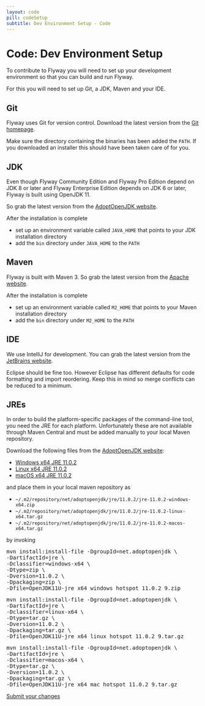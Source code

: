 ```yaml
---
layout: code
pill: codeSetup
subtitle: Dev Environment Setup - Code
---
```

# Code: Dev Environment Setup

To contribute to Flyway you will need to set up your development environment so that you can build and run Flyway.

For this you will need to set up Git, a JDK, Maven and your IDE.

## Git

Flyway uses Git for version control. Download the latest version from the [Git homepage](https://git-scm.com/).

Make sure the directory containing the binaries has been added the `PATH`. If you downloaded an installer this
should have been taken care of for you.

## JDK

Even though Flyway Community Edition and Flyway Pro Edition depend on JDK 8 or later and Flyway Enterprise Edition 
depends on JDK 6 or later, Flyway is built using OpenJDK 11.

So grab the latest version from the [AdoptOpenJDK website](https://adoptopenjdk.net/releases.html?variant=openjdk11).

After the installation is complete
- set up an environment variable called `JAVA_HOME` that points to your JDK installation directory
- add the `bin` directory under `JAVA_HOME` to the `PATH`

## Maven

Flyway is built with Maven 3. So grab the latest version from the [Apache website](http://maven.apache.org/download.html).

After the installation is complete
- set up an environment variable called `M2_HOME` that points to your Maven installation directory
- add the `bin` directory under `M2_HOME` to the `PATH`

## IDE

We use IntelliJ for development. You can grab the latest version from the [JetBrains website](http://www.jetbrains.com/idea/).

Eclipse should be fine too. However Eclipse has different
defaults for code formatting and import reordering. Keep this in mind so merge conflicts can be reduced to a
minimum.

## JREs

In order to build the platform-specific packages of the command-line tool, you need the JRE for each platform.
Unfortunately these are not available through Maven Central and must be added manually to your local Maven
repository.

Download the following files from the [AdoptOpenJDK website](https://adoptopenjdk.net/archive.html?variant=openjdk11):

- [Windows x64 JRE 11.0.2](https://github.com/AdoptOpenJDK/openjdk11-binaries/releases/download/jdk-11.0.2%2B9/OpenJDK11U-jre_x64_windows_hotspot_11.0.2_9.zip)
- [Linux x64 JRE 11.0.2](https://github.com/AdoptOpenJDK/openjdk11-binaries/releases/download/jdk-11.0.2%2B9/OpenJDK11U-jre_x64_linux_hotspot_11.0.2_9.tar.gz)
- [macOS x64 JRE 11.0.2](https://github.com/AdoptOpenJDK/openjdk11-binaries/releases/download/jdk-11.0.2%2B9/OpenJDK11U-jre_x64_mac_hotspot_11.0.2_9.tar.gz)

and place them in your local maven repository as

- `~/.m2/repository/net/adoptopenjdk/jre/11.0.2/jre-11.0.2-windows-x64.zip`
- `~/.m2/repository/net/adoptopenjdk/jre/11.0.2/jre-11.0.2-linux-x64.tar.gz`
- `~/.m2/repository/net/adoptopenjdk/jre/11.0.2/jre-11.0.2-macos-x64.tar.gz`

by invoking

<pre class="console">mvn install:install-file -DgroupId=net.adoptopenjdk \
-DartifactId=jre \
-Dclassifier=windows-x64 \
-Dtype=zip \
-Dversion=11.0.2 \
-Dpackaging=zip \
-Dfile=OpenJDK11U-jre_x64_windows_hotspot_11.0.2_9.zip</pre>

<pre class="console">mvn install:install-file -DgroupId=net.adoptopenjdk \
-DartifactId=jre \
-Dclassifier=linux-x64 \
-Dtype=tar.gz \
-Dversion=11.0.2 \
-Dpackaging=tar.gz \
-Dfile=OpenJDK11U-jre_x64_linux_hotspot_11.0.2_9.tar.gz</pre>

<pre class="console">mvn install:install-file -DgroupId=net.adoptopenjdk \
-DartifactId=jre \
-Dclassifier=macos-x64 \
-Dtype=tar.gz \
-Dversion=11.0.2 \
-Dpackaging=tar.gz \
-Dfile=OpenJDK11U-jre_x64_mac_hotspot_11.0.2_9.tar.gz</pre>

<p class="next-steps">
    <a class="btn btn-primary" href="/v6/documentation/contribute/code/submit">Submit your changes <i
            class="fa fa-arrow-right"></i></a>
</p>
